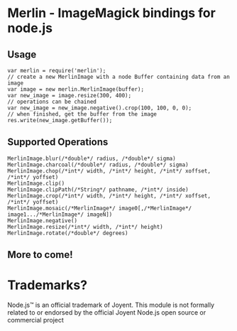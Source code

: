 # Merlin - ImageMagick bindings for node.js #

## Usage ##

    var merlin = require('merlin');
    // create a new MerlinImage with a node Buffer containing data from an image
    var image = new merlin.MerlinImage(buffer);
    var new_image = image.resize(300, 400);
    // operations can be chained
    var new_image = new_image.negative().crop(100, 100, 0, 0);
    // when finished, get the buffer from the image
    res.write(new_image.getBuffer());

## Supported Operations ##
    MerlinImage.blur(/*double*/ radius, /*double*/ sigma)
    MerlinImage.charcoal(/*double*/ radius, /*double*/ sigma)
    MerlinImage.chop(/*int*/ width, /*int*/ height, /*int*/ xoffset, /*int*/ yoffset)
    MerlinImage.clip()
    MerlinImage.clipPath(/*String*/ pathname, /*int*/ inside)
    MerlinImage.crop(/*int*/ width, /*int*/ height, /*int*/ xoffset, /*int*/ yoffset)
    MerlinImage.mosaic(/*MerlinImage*/ image0[,/*MerlinImage*/ image1.../*MerlinImage*/ imageN])
    MerlinImage.negative()
    MerlinImage.resize(/*int*/ width, /*int*/ height)
    MerlinImage.rotate(/*double*/ degrees)


## More to come! ##


Trademarks?
============

Node.js™ is an official trademark of Joyent. This module is not formally related to or endorsed by the official Joyent Node.js open source or commercial project